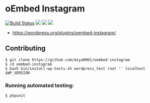 # oEmbed Instagram

[![Build Status](https://travis-ci.org/miya0001/oembed-instagram.svg)](https://travis-ci.org/miya0001/oembed-instagram)
[![](https://img.shields.io/wordpress/plugin/dt/oembed-instagram.svg)](https://wordpress.org/plugins/oembed-instagram/)
[![](https://img.shields.io/wordpress/v/oembed-instagram.svg)](https://wordpress.org/plugins/oembed-instagram/)
[![](https://img.shields.io/wordpress/plugin/r/oembed-instagram.svg)](https://wordpress.org/plugins/oembed-instagram/)

* https://wordpress.org/plugins/oembed-instagram/

## Contributing

```
$ git clone https://github.com/miya0001/oembed-instagram
$ cd oembed-instagram
$ bash bin/install-wp-tests.sh wordpress_test root '' localhost $WP_VERSION
```

### Running automated testing:

```
$ phpunit
```

